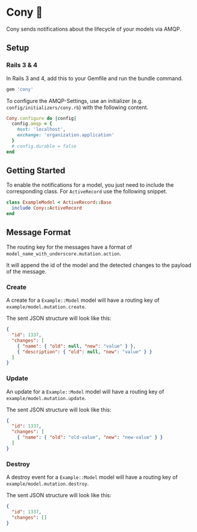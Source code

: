 # Cony :rabbit:

Cony sends notifications about the lifecycle of your models via AMQP.


## Setup

### Rails 3 & 4

In Rails 3 and 4, add this to your Gemfile and run the bundle command.

```ruby
gem 'cony'
```

To configure the AMQP-Settings, use an initializer (e.g.
`config/initializers/cony.rb`) with the following content.

```ruby
Cony.configure do |config|
  config.amqp = {
    host: 'localhost',
    exchange: 'organization.application'
  }
  # config.durable = false
end
```


## Getting Started

To enable the notifications for a model, you just need to include the
corresponding class. For `ActiveRecord` use the following snippet.

```ruby
class ExampleModel < ActiveRecord::Base
  include Cony::ActiveRecord
end
```

## Message Format

The routing key for the messages have a format of
`model_name_with_underscore.mutation.action`.

It will append the id of the model and the detected changes to the payload of the message.

### Create

A create for a `Example::Model` model will have a routing key of
`example/model.mutation.create`.

The sent JSON structure will look like this:

```json
{
  "id": 1337,
  "changes": [
    { "name": { "old": null, "new": "value" } },
    { "description": { "old": null, "new": "value" } }
  ]
}
```


### Update

An update for a `Example::Model` model will have a routing key of
`example/model.mutation.update`.

The sent JSON structure will look like this:

```json
{
  "id": 1337,
  "changes": [
    { "name": { "old": "old-value", "new": "new-value" } }
  ]
}
```


### Destroy

A destroy event for a `Example::Model` model will have a routing key of
`example/model.mutation.destroy`.

The sent JSON structure will look like this:

```json
{
  "id": 1337,
  "changes": []
}
```

